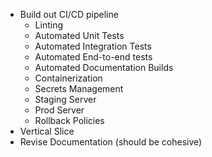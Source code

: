 - Build out CI/CD pipeline
    - Linting
    - Automated Unit Tests
    - Automated Integration Tests
    - Automated End-to-end tests
    - Automated Documentation Builds
    - Containerization 
    - Secrets Management
    - Staging Server
    - Prod Server
    - Rollback Policies
- Vertical Slice
- Revise Documentation (should be cohesive)

